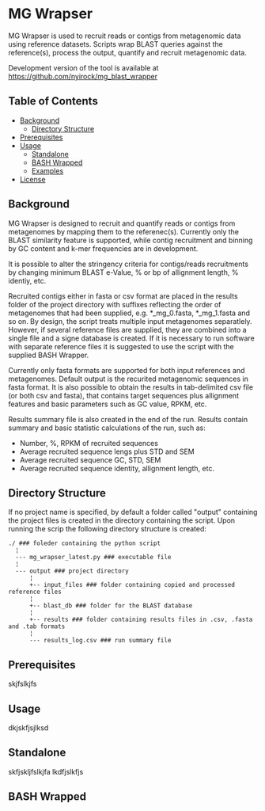 # MG Wrapser



MG Wrapser is used to recruit reads or contigs from metagenomic data using reference datasets. Scripts wrap BLAST queries against the reference(s), process the output, quantify and recruit metagenomic data.

Development version of the tool is available at <https://github.com/nyirock/mg_blast_wrapper>

## Table of Contents

- [Background](#background)
  - [Directory Structure](#directory-structure)
- [Prerequisites](#prerequisites)
- [Usage](#usage)
  - [Standalone](#standalone)
  - [BASH Wrapped](#bash)
  - [Examples](#examples)
- [License](#license)


## Background

MG Wrapser is designed to recruit and quantify reads or contigs from metagenomes by mapping them to the referenec(s). Currently only the BLAST similarity feature is supported, while contig recruitment and binning by GC content and k-mer frequencies are in development.

It is possible to alter the stringency criteria for contigs/reads recruitments by changing minimum BLAST e-Value, % or bp of allignment length, % identiy, etc.

Recruited contigs either in fasta or csv format are placed in the results folder of the project directory with suffixes reflecting the order of metagenomes that had been supplied, e.g. \*_mg_0.fasta, \*_mg_1.fasta and so on. By design, the script treats multiple input metagenomes separatlely. However, if several reference files are supplied, they are combined into a single file and a signe database is created. If it is necessary to run software with separate reference files it is suggested to use the script with the supplied BASH Wrapper.

Currently only fasta formats are supported for both input references and metagenomes. Default output is the recurited metagenomic sequences in fasta format. It is also possible to obtain the results in tab-delimited csv file (or both csv and fasta), that contains target sequences plus allignment features and basic parameters such as GC value, RPKM, etc.

Results summary file is also created in the end of the run. Results contain summary and basic statistic calculations of the run, such as:
- Number, %, RPKM of recruited sequences
- Average recruited sequence lengs plus STD and SEM
- Average recruited sequence GC, STD, SEM
- Average recruited sequence identity, allignment length, etc.

## Directory Structure

If no project name is specified, by default a folder called "output" containing the project files is created in the directory containing the script.
Upon running the scrip the following directory structure is created:

``` 
./ ### foleder containing the python script
  ¦
  --- mg_wrapser_latest.py ### executable file
  ¦
  --- output ### project directory
      ¦
      +-- input_files ### folder containing copied and processed reference files
      ¦  
      +-- blast_db ### folder for the BLAST database
      ¦  
      +-- results ### folder containing results files in .csv, .fasta and .tab formats
      ¦   
      --- results_log.csv ### run summary file
```

## Prerequisites

skjfslkjfs


## Usage

dkjskfjsjlksd

## Standalone
skfjskljfslkjfa
lkdfjslkfjs
 
## BASH Wrapped


